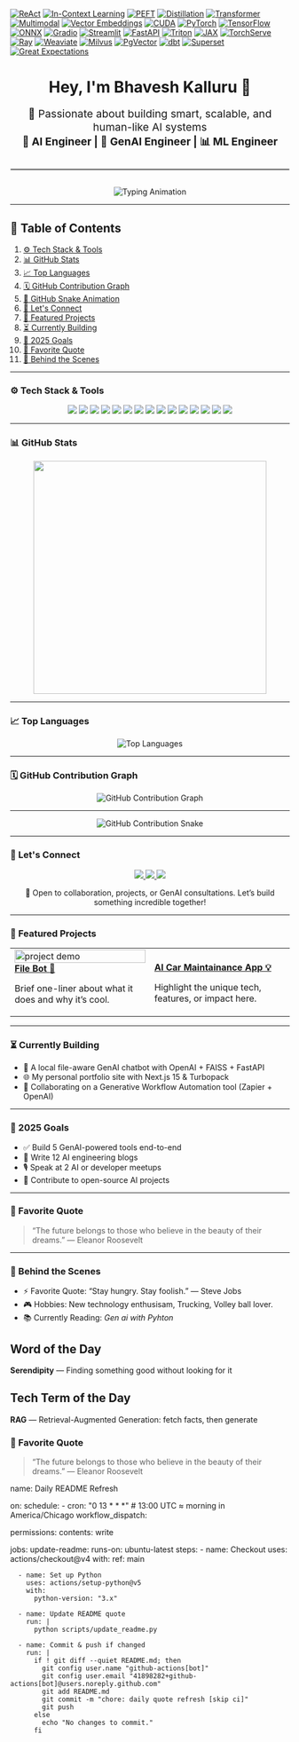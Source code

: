 <!-- Gen AI / AI-Engineer -->
[![ReAct](https://img.shields.io/badge/ReAct-FF1493?style=flat)](#)
[![In-Context Learning](https://img.shields.io/badge/In--Context%20Learning-8A2BE2?style=flat)](#)
[![PEFT](https://img.shields.io/badge/PEFT-ffb400?style=flat)](#)
[![Distillation](https://img.shields.io/badge/Distillation-4caf50?style=flat)](#)
[![Transformer](https://img.shields.io/badge/Transformer-7957d5?style=flat)](#)
[![Multimodal](https://img.shields.io/badge/Multimodal-00bcd4?style=flat)](#)
[![Vector Embeddings](https://img.shields.io/badge/Vector%20Embeddings-00599C?style=flat)](#)
[![CUDA](https://img.shields.io/badge/CUDA-76B900?style=flat)](#)
[![PyTorch](https://img.shields.io/badge/PyTorch-ee4c2c?style=flat&logo=pytorch&logoColor=white)](#)
[![TensorFlow](https://img.shields.io/badge/TensorFlow-FF6F00?style=flat&logo=tensorflow&logoColor=white)](#)
[![ONNX](https://img.shields.io/badge/ONNX-336699?style=flat)](#)
[![Gradio](https://img.shields.io/badge/Gradio-00c4b3?style=flat)](#)
[![Streamlit](https://img.shields.io/badge/Streamlit-ff4b4b?style=flat)](#)
[![FastAPI](https://img.shields.io/badge/FastAPI-009688?style=flat)](#)
[![Triton](https://img.shields.io/badge/Triton-0033A0?style=flat)](#)
[![JAX](https://img.shields.io/badge/JAX-0d47a1?style=flat)](#)
[![TorchServe](https://img.shields.io/badge/TorchServe-ee4c2c?style=flat)](#)
[![Ray](https://img.shields.io/badge/Ray-0052cc?style=flat)](#)
[![Weaviate](https://img.shields.io/badge/Weaviate-00aaff?style=flat)](#)
[![Milvus](https://img.shields.io/badge/Milvus-2E7D32?style=flat)](#)
[![PgVector](https://img.shields.io/badge/PgVector-336791?style=flat)](#)
[![dbt](https://img.shields.io/badge/dbt-f76819?style=flat)](#)
[![Superset](https://img.shields.io/badge/Superset-1a73e8?style=flat)](#)
[![Great Expectations](https://img.shields.io/badge/Great%20Expectations-4e5b94?style=flat)](#)




<h1 align="center">Hey, I'm Bhavesh Kalluru 👋</h1>

<p align="center" style="font-size: 1.2rem;">
  🚀 Passionate about building smart, scalable, and human-like AI systems  
  <br/>
  <strong>🧠 AI Engineer | 🤖 GenAI Engineer | 📊 ML Engineer</strong>
</p>

<hr style="border: 1px solid #ccc; margin: 30px 0;" />

<p align="center">
  <img src="https://readme-typing-svg.herokuapp.com?font=Fira+Code&size=24&duration=3000&pause=500&color=FF6F61&center=true&vCenter=true&width=1000&lines=🔥+build+the+future+of+AI+together+—+Collaborate+•+Create+•+Automate+🔥" alt="Typing Animation"/>
</p>

---

## 🚀 Table of Contents

1. [⚙️ Tech Stack & Tools](#️-tech-stack--tools)  
2. [📊 GitHub Stats](#-github-stats)  
3. [📈 Top Languages](#-top-languages)  
4. [🗓️ GitHub Contribution Graph](#️-github-contribution-graph)  
5. [🐍 GitHub Snake Animation](#-github-snake-animation)  
6. [🤝 Let's Connect](#-lets-connect)  
7. [🚀 Featured Projects](#-featured-projects)  
8. [⏳ Currently Building](#-currently-building)  
9. [🎯 2025 Goals](#-2025-goals)  
10. [🎯 Favorite Quote](#-favorite-quote)  
11. [🌈 Behind the Scenes](#-behind-the-scenes)

---

### ⚙️ Tech Stack & Tools

<p align="center">
  <img src="https://img.shields.io/badge/-Python-3776AB?style=for-the-badge&logo=python&logoColor=white"/>
  <img src="https://img.shields.io/badge/-AI-181717?style=for-the-badge&logo=openai"/>
  <img src="https://img.shields.io/badge/-GenAI-000000?style=for-the-badge&logo=cloudflare"/>
  <img src="https://img.shields.io/badge/-Machine%20Learning-10274A?style=for-the-badge&logo=scikitlearn"/>
  <img src="https://img.shields.io/badge/-Deep%20Learning-0A0F23?style=for-the-badge&logo=pytorch"/>
  <img src="https://img.shields.io/badge/-NLP-BB2528?style=for-the-badge&logo=spacy"/>
  <img src="https://img.shields.io/badge/-Transformers-FF6F61?style=for-the-badge&logo=huggingface"/>
  <img src="https://img.shields.io/badge/-ANN-5A5A5A?style=for-the-badge"/>
  <img src="https://img.shields.io/badge/-CNN-0044CC?style=for-the-badge"/>
  <img src="https://img.shields.io/badge/-Zapier-FF4A00?style=for-the-badge&logo=zapier"/>
  <img src="https://img.shields.io/badge/-Make-0081C6?style=for-the-badge&logo=make"/>
  <img src="https://img.shields.io/badge/-OpenAI%20API-412991?style=for-the-badge&logo=openai"/>
  <img src="https://img.shields.io/badge/-FastAPI-009688?style=for-the-badge&logo=fastapi"/>
  <img src="https://img.shields.io/badge/-HuggingFace-FCC72B?style=for-the-badge&logo=huggingface"/>
  <img src="https://img.shields.io/badge/-Gemini-4285F4?style=for-the-badge&logo=google"/>
</p>

---

### 📊 GitHub Stats

<p align="center">
  <img src="https://github-readme-stats.vercel.app/api?username=bhavesh-kalluru&show_icons=true&theme=tokyonight&count_private=true&hide_border=true&border_radius=10" width="420"/>
</p>

---

### 📈 Top Languages

<p align="center">
  <img src="https://github-readme-stats.vercel.app/api/top-langs?username=bhavesh-kalluru&show_icons=true&theme=tokyonight&layout=compact" alt="Top Languages"/>
</p>

---

### 🗓️ GitHub Contribution Graph

<div align="center">
  <img src="https://github-readme-activity-graph.vercel.app/graph?username=bhavesh-kalluru&theme=react-dark" alt="GitHub Contribution Graph" />
</div>

---

<p align="center">
  <img src="https://github.com/bhavesh-kalluru/snk/raw/output/github-contribution-grid-snake.svg?color_snake=#00FF00&color_dots=#d0e7ff,#b3d1ff,#66b2ff,#3399ff,#007acc" alt="GitHub Contribution Snake" />
</p>

---

### 🤝 Let's Connect

<p align="center">
  <a href="https://www.linkedin.com/in/bhaveshkalluru/" target="_blank">
    <img src="https://img.shields.io/badge/LinkedIn-0A66C2?style=for-the-badge&logo=linkedin&logoColor=white"/>
  </a>
  <a href="https://github.com/bhavesh-kalluru" target="_blank">
    <img src="https://img.shields.io/badge/GitHub-181717?style=for-the-badge&logo=github&logoColor=white"/>
  </a>
  <a href="mailto:kallurubhavesh341@gmail.com" target="_blank">
    <img src="https://img.shields.io/badge/Email-D14836?style=for-the-badge&logo=gmail&logoColor=white"/>
  </a>
</p>

<p align="center">
  🚀 Open to collaboration, projects, or GenAI consultations. Let’s build something incredible together!
</p>

---

### 🚀 Featured Projects

<table>
  <tr>
    <td width="50%">
      <a href="https://github.com/bhavesh-kalluru/FileBot-AI-Powered-File-Automation-Engine">
        <img src="https://github.com/bhavesh-kalluru/project-name/raw/main/demo.gif" alt="project demo" width="100%" />
        <br />
        <strong>File Bot 🚀</strong>
      </a>
      <p>Brief one-liner about what it does and why it’s cool.</p>
    </td>
    <td width="50%">
      <a href="https://github.com/bhavesh-kalluru/AI-Car-Maintenance-Advisor">
        <br />
        <strong>AI Car Maintainance App 💡</strong>
      </a>
      <p>Highlight the unique tech, features, or impact here.</p>
    </td>
  </tr>
</table>

---

### ⏳ Currently Building

- 🧠 A local file-aware GenAI chatbot with OpenAI + FAISS + FastAPI  
- 🌐 My personal portfolio site with Next.js 15 & Turbopack  
- 🤝 Collaborating on a Generative Workflow Automation tool (Zapier + OpenAI)

---

### 🎯 2025 Goals

- ✅ Build 5 GenAI-powered tools end-to-end  
- 📝 Write 12 AI engineering blogs  
- 🎙️ Speak at 2 AI or developer meetups  
- 🌱 Contribute to open-source AI projects

---

### 🎯 Favorite Quote

> “The future belongs to those who believe in the beauty of their dreams.” — Eleanor Roosevelt

---

### 🌈 Behind the Scenes

- ⚡ Favorite Quote: “Stay hungry. Stay foolish.” — Steve Jobs  
- 🎮 Hobbies: New technology enthusisam, Trucking, Volley ball lover.
- 📚 Currently Reading: *Gen ai with Pyhton*

## Word of the Day
<!-- DAILY:WORD -->
**Serendipity** — Finding something good without looking for it
<!-- END:WORD -->

## Tech Term of the Day
<!-- DAILY:TECH -->
**RAG** — Retrieval-Augmented Generation: fetch facts, then generate
<!-- END:TECH -->

### 🎯 Favorite Quote

<!-- DAILY:QUOTE -->
> “The future belongs to those who believe in the beauty of their dreams.” — Eleanor Roosevelt
<!-- END:QUOTE -->












name: Daily README Refresh

on:
  schedule:
    - cron: "0 13 * * *"   # 13:00 UTC ≈ morning in America/Chicago
  workflow_dispatch:

permissions:
  contents: write

jobs:
  update-readme:
    runs-on: ubuntu-latest
    steps:
      - name: Checkout
        uses: actions/checkout@v4
        with:
          ref: main

      - name: Set up Python
        uses: actions/setup-python@v5
        with:
          python-version: "3.x"

      - name: Update README quote
        run: |
          python scripts/update_readme.py

      - name: Commit & push if changed
        run: |
          if ! git diff --quiet README.md; then
            git config user.name "github-actions[bot]"
            git config user.email "41898282+github-actions[bot]@users.noreply.github.com"
            git add README.md
            git commit -m "chore: daily quote refresh [skip ci]"
            git push
          else
            echo "No changes to commit."
          fi


